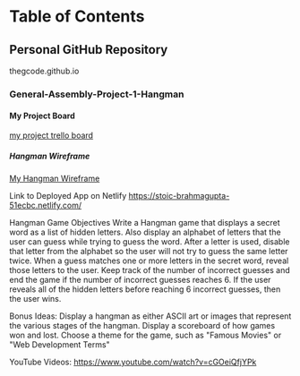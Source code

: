 # Table of Contents

## Personal GitHub Repository
 thegcode.github.io

### General-Assembly-Project-1-Hangman

#### My Project Board
[my project trello board](https://trello.com/b/mC8HOjjN/general-assembly-project-1)

##### Hangman Wireframe
[My Hangman Wireframe](https://wireframepro.mockflow.com/editor.jsp?editor=on&publicid=M1a3f5d9079ffeee4f8b7a37ecccd28281560361605889&perm=Create&projectid=M06abf8934be8dc0ddd0d96f81d225b311560361866822&ptitle=GA%20Hangman%20Game%20Project%201&bgcolor=white&category=D8e7b2b8c559eb0757b5261faecc8d495&store=yes#/page/3dd35018305d4e1a89cdb425b4a6b64f)

Link to Deployed App on Netlify
https://stoic-brahmagupta-51ecbc.netlify.com/

Hangman Game Objectives
Write a Hangman game that displays a secret word as a list of hidden letters. Also display an alphabet of letters that the user can guess while trying to guess the word. After a letter is used, disable that letter from the alphabet so the user will not try to guess the same letter twice. When a guess matches one or more letters in the secret word, reveal those letters to the user. Keep track of the number of incorrect guesses and end the game if the number of incorrect guesses reaches 6. If the user reveals all of the hidden letters before reaching 6 incorrect guesses, then the user wins.

Bonus Ideas:
Display a hangman as either ASCII art or images that represent the various stages of the hangman.
Display a scoreboard of how games won and lost.
Choose a theme for the game, such as "Famous Movies" or "Web Development Terms"

YouTube Videos:
https://www.youtube.com/watch?v=cGOeiQfjYPk



